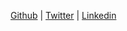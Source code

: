 [Github](https://github.com/amc1981) | 
[Twitter](https://twitter.com/Antonio_Muniz_C) | 
[Linkedin](https://www.linkedin.com/in/antonio-mu%C3%B1iz-casado/)
